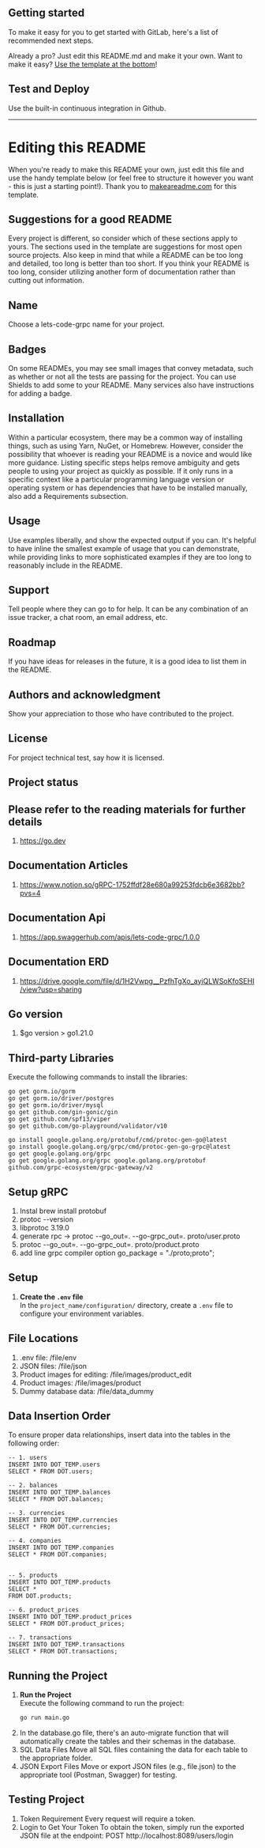 ## Getting started
To make it easy for you to get started with GitLab, here's a list of recommended next steps.

Already a pro? Just edit this README.md and make it your own. Want to make it easy? [Use the template at the bottom](#editing-this-readme)!

## Test and Deploy
Use the built-in continuous integration in Github. 

***

# Editing this README
When you're ready to make this README your own, just edit this file and use the handy template below (or feel free to structure it however you want - this is just a starting point!). Thank you to [makeareadme.com](https://www.makeareadme.com/) for this template.

## Suggestions for a good README
Every project is different, so consider which of these sections apply to yours. The sections used in the template are suggestions for most open source projects. Also keep in mind that while a README can be too long and detailed, too long is better than too short. If you think your README is too long, consider utilizing another form of documentation rather than cutting out information.

## Name
Choose a lets-code-grpc name for your project.
 
## Badges
On some READMEs, you may see small images that convey metadata, such as whether or not all the tests are passing for the project. You can use Shields to add some to your README. Many services also have instructions for adding a badge.

## Installation
Within a particular ecosystem, there may be a common way of installing things, such as using Yarn, NuGet, or Homebrew. However, consider the possibility that whoever is reading your README is a novice and would like more guidance. Listing specific steps helps remove ambiguity and gets people to using your project as quickly as possible. If it only runs in a specific context like a particular programming language version or operating system or has dependencies that have to be installed manually, also add a Requirements subsection.

## Usage
Use examples liberally, and show the expected output if you can. It's helpful to have inline the smallest example of usage that you can demonstrate, while providing links to more sophisticated examples if they are too long to reasonably include in the README.

## Support
Tell people where they can go to for help. It can be any combination of an issue tracker, a chat room, an email address, etc.

## Roadmap
If you have ideas for releases in the future, it is a good idea to list them in the README. 

## Authors and acknowledgment
Show your appreciation to those who have contributed to the project.

## License
For project technical test, say how it is licensed.

## Project status 

## Please refer to the reading materials for further details
1. https://go.dev

## Documentation Articles
1. https://www.notion.so/gRPC-1752ffdf28e680a99253fdcb6e3682bb?pvs=4

## Documentation Api
1. https://app.swaggerhub.com/apis/lets-code-grpc/1.0.0

## Documentation ERD
1. https://drive.google.com/file/d/1H2Vwpg__PzfhTgXo_ayiQLWSoKfoSEHI/view?usp=sharing

## Go version 
1. $go version > go1.21.0

## Third-party Libraries 
Execute the following commands to install the libraries: 
```shellscript
go get gorm.io/gorm
go get gorm.io/driver/postgres
go get gorm.io/driver/mysql
go get github.com/gin-gonic/gin
go get github.com/spf13/viper  
go get github.com/go-playground/validator/v10

go install google.golang.org/protobuf/cmd/protoc-gen-go@latest
go install google.golang.org/grpc/cmd/protoc-gen-go-grpc@latest
go get google.golang.org/grpc
go get google.golang.org/grpc google.golang.org/protobuf github.com/grpc-ecosystem/grpc-gateway/v2

```

## Setup gRPC
1. Instal brew install protobuf
2. protoc --version
3. libprotoc 3.19.0
4. generate rpc -> protoc --go_out=. --go-grpc_out=. proto/user.proto
5. protoc --go_out=. --go-grpc_out=. proto/product.proto
5. add line grpc compiler option go_package = "./proto;proto"; 

   
## Setup
1. **Create the `.env` file**  
   In the `project_name/configuration/` directory, create a `.env` file to configure your environment variables.

## File Locations
1. .env file: /file/env
2. JSON files: /file/json
3. Product images for editing: /file/images/product_edit
4. Product images: /file/images/product
5. Dummy database data: /file/data_dummy

## Data Insertion Order
To ensure proper data relationships, insert data into the tables in the following order:

```shellscript
-- 1. users
INSERT INTO DOT_TEMP.users
SELECT * FROM DOT.users;

-- 2. balances
INSERT INTO DOT_TEMP.balances
SELECT * FROM DOT.balances;

-- 3. currencies
INSERT INTO DOT_TEMP.currencies
SELECT * FROM DOT.currencies;

-- 4. companies
INSERT INTO DOT_TEMP.companies
SELECT * FROM DOT.companies;


-- 5. products
INSERT INTO DOT_TEMP.products 
SELECT *
FROM DOT.products;

-- 6. product_prices
INSERT INTO DOT_TEMP.product_prices
SELECT * FROM DOT.product_prices;

-- 7. transactions
INSERT INTO DOT_TEMP.transactions
SELECT * FROM DOT.transactions;
```

## Running the Project
1. **Run the Project**  
   Execute the following command to run the project:
   ```bash
   go run main.go 

3. In the database.go file, there's an auto-migrate function that will automatically create the tables and their schemas in the database.
2. SQL Data Files
    Move all SQL files containing the data for each table to the appropriate folder.
3. JSON Export Files
    Move or export JSON files (e.g., file.json) to the appropriate tool (Postman, Swagger) for testing.

## Testing Project 
1. Token Requirement
    Every request will require a token.
2. Login to Get Your Token
    To obtain the token, simply run the exported JSON file at the endpoint: POST http://localhost:8089/users/login
